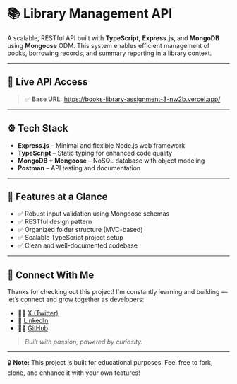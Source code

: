 # 📚 Library Management API

A scalable, RESTful API built with **TypeScript**, **Express.js**, and **MongoDB** using **Mongoose** ODM. This system enables efficient management of books, borrowing records, and summary reporting in a library context.

---

## 🔗 Live API Access

> ✅ **Base URL:** https://books-library-assignment-3-nw2b.vercel.app/

---

## ⚙️ Tech Stack

* **Express.js** – Minimal and flexible Node.js web framework
* **TypeScript** – Static typing for enhanced code quality
* **MongoDB + Mongoose** – NoSQL database with object modeling
* **Postman** – API testing and documentation

---





## 📌 Features at a Glance

* ✅ Robust input validation using Mongoose schemas
* ✅ RESTful design pattern
* ✅ Organized folder structure (MVC-based)
* ✅ Scalable TypeScript project setup
* ✅ Clean and well-documented codebase

---

## 🤝 Connect With Me

Thanks for checking out this project! I'm constantly learning and building — let’s connect and grow together as developers:

* 🧞‍♂️ [X (Twitter)](https://x.com/idev_sumon)
* 💼 [LinkedIn](https://www.linkedin.com/in/sumonchandra)
* 🧑‍💻 [GitHub](https://github.com/sumon-chandra)

> *Built with passion, powered by curiosity.*

---

🔒 **Note:** This project is built for educational purposes. Feel free to fork, clone, and enhance it with your own features!
